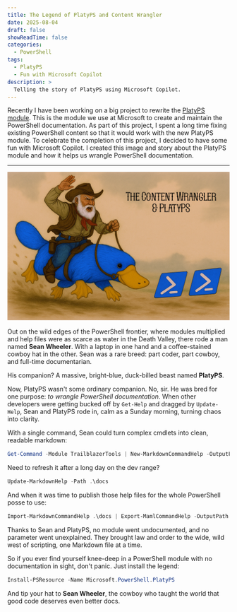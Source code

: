 ```yaml
---
title: The Legend of PlatyPS and Content Wrangler
date: 2025-08-04
draft: false
showReadTime: false
categories:
  - PowerShell
tags:
  - PlatyPS
  - Fun with Microsoft Copilot
description: >
  Telling the story of PlatyPS using Microsoft Copilot.
---
```

<!-- markdownlint-disable MD041 -->
Recently I have been working on a big project to rewrite the [PlatyPS module][01]. This is the
module we use at Microsoft to create and maintain the PowerShell documentation. As part of this
project, I spent a long time fixing existing PowerShell content so that it would work with the new
PlatyPS module. To celebrate the completion of this project, I decided to have some fun with
Microsoft Copilot. I created this image and story about the PlatyPS module and how it helps us
wrangle PowerShell documentation.

---

![PlatyPS and Content Wrangler][02]

Out on the wild edges of the PowerShell frontier, where modules multiplied and help files were as
scarce as water in the Death Valley, there rode a man named **Sean Wheeler**. With a laptop in one
hand and a coffee-stained cowboy hat in the other. Sean was a rare breed: part coder, part cowboy,
and full-time documentarian.

His companion? A massive, bright-blue, duck-billed beast named **PlatyPS**.

Now, PlatyPS wasn't some ordinary companion. No, sir. He was bred for one purpose: _to wrangle
PowerShell documentation_. When other developers were getting bucked off by `Get-Help` and dragged
by `Update-Help`, Sean and PlatyPS rode in, calm as a Sunday morning, turning chaos into clarity.

With a single command, Sean could turn complex cmdlets into clean, readable markdown:

```powershell
Get-Command -Module TrailblazerTools | New-MarkdownCommandHelp -OutputFolder .\docs
```

Need to refresh it after a long day on the dev range?

```powershell
Update-MarkdownHelp -Path .\docs
```

And when it was time to publish those help files for the whole PowerShell posse to use:

```powershell
Import-MarkdownCommandHelp .\docs | Export-MamlCommandHelp -OutputPath .\en-US
```

Thanks to Sean and PlatyPS, no module went undocumented, and no parameter went unexplained. They
brought law and order to the wide, wild west of scripting, one Markdown file at a time.

So if you ever find yourself knee-deep in a PowerShell module with no documentation in sight, don't
panic. Just install the legend:

```powershell
Install-PSResource -Name Microsoft.PowerShell.PlatyPS
```

And tip your hat to **Sean Wheeler**, the cowboy who taught the world that good code deserves even
better docs.

<!-- link references -->
[01]: https://learn.microsoft.com/powershell/utility-modules/platyps/overview
[02]: platyps-content-wrangler.png
